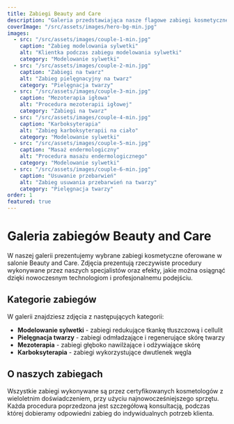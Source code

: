 ```yaml
---
title: Zabiegi Beauty and Care
description: "Galeria przedstawiająca nasze flagowe zabiegi kosmetyczne i ich efekty."
coverImage: "/src/assets/images/hero-bg-min.jpg"
images:
  - src: "/src/assets/images/couple-1-min.jpg"
    caption: "Zabieg modelowania sylwetki"
    alt: "Klientka podczas zabiegu modelowania sylwetki"
    category: "Modelowanie sylwetki"
  - src: "/src/assets/images/couple-2-min.jpg"
    caption: "Zabiegi na twarz"
    alt: "Zabieg pielęgnacyjny na twarz"
    category: "Pielęgnacja twarzy"
  - src: "/src/assets/images/couple-3-min.jpg"
    caption: "Mezoterapia igłowa"
    alt: "Procedura mezoterapii igłowej"
    category: "Zabiegi na twarz"
  - src: "/src/assets/images/couple-4-min.jpg"
    caption: "Karboksyterapia"
    alt: "Zabieg karboksyterapii na ciało"
    category: "Modelowanie sylwetki"
  - src: "/src/assets/images/couple-5-min.jpg"
    caption: "Masaż endermologiczny"
    alt: "Procedura masażu endermologicznego"
    category: "Modelowanie sylwetki"
  - src: "/src/assets/images/couple-6-min.jpg"
    caption: "Usuwanie przebarwień"
    alt: "Zabieg usuwania przebarwień na twarzy"
    category: "Pielęgnacja twarzy"
order: 1
featured: true
---
```


# Galeria zabiegów Beauty and Care

W naszej galerii prezentujemy wybrane zabiegi kosmetyczne oferowane w salonie Beauty and Care. Zdjęcia prezentują rzeczywiste procedury wykonywane przez naszych specjalistów oraz efekty, jakie można osiągnąć dzięki nowoczesnym technologiom i profesjonalnemu podejściu.

## Kategorie zabiegów

W galerii znajdziesz zdjęcia z następujących kategorii:

- **Modelowanie sylwetki** - zabiegi redukujące tkankę tłuszczową i cellulit
- **Pielęgnacja twarzy** - zabiegi odmładzające i regenerujące skórę twarzy
- **Mezoterapia** - zabiegi głęboko nawilżające i odżywiające skórę
- **Karboksyterapia** - zabiegi wykorzystujące dwutlenek węgla

## O naszych zabiegach

Wszystkie zabiegi wykonywane są przez certyfikowanych kosmetologów z wieloletnim doświadczeniem, przy użyciu najnowocześniejszego sprzętu. Każda procedura poprzedzona jest szczegółową konsultacją, podczas której dobieramy odpowiedni zabieg do indywidualnych potrzeb klienta.